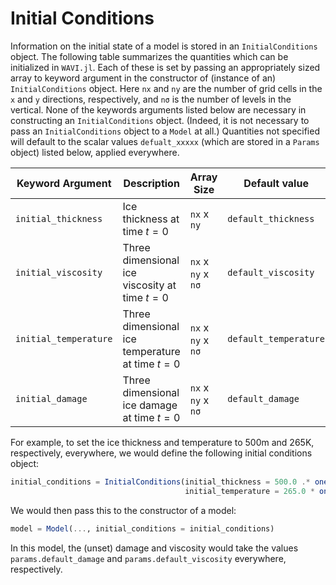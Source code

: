 # Initial Conditions
Information on the initial state of a model is stored in an `InitialConditions` object. The following table summarizes the quantities which can be initialized in `WAVI.jl`. Each of these is set by passing an appropriately sized array to keyword argument in the constructor of (instance of an) `InitialConditions` object. Here `nx` and `ny` are the number of grid cells in the `x` and `y` directions, respectively, and `nσ` is the number of levels in the vertical. None of the keywords arguments listed below are necessary in constructing an `InitialConditions` object. (Indeed, it is not necessary to pass an `InitialConditions` object to a `Model` at all.) Quantities not specified will default to the scalar values `defualt_xxxxx` (which are stored in a `Params` object) listed below, applied everywhere.

| Keyword Argument     | Description                   | Array Size        | Default value | 
| ---------------------| ----------------------------- | ------------------- | ------------| 
| `initial_thickness`  | Ice thickness at time $t = 0$                   | `nx` x `ny`         | `default_thickness` | 
| `initial_viscosity`  |Three dimensional ice viscosity at time $t = 0$  | `nx` x `ny` x `nσ`  | `default_viscosity` | 
| `initial_temperature`|Three dimensional ice temperature at time $t = 0$  | `nx` x `ny` x `nσ`|`default_temperature` | 
| `initial_damage`     |Three dimensional ice damage at time $t = 0$  | `nx` x `ny` x `nσ`| `default_damage` | 

For example, to set the ice thickness and temperature to 500m and 265K, respectively, everywhere, we would define the following initial conditions object:
```julia
initial_conditions = InitialConditions(initial_thickness = 500.0 .* ones(nx,ny), 
                                       initial_temperature = 265.0 * ones(nx,ny,nσ))
```
We would then pass this to the constructor of a model:
```julia
model = Model(..., initial_conditions = initial_conditions)
```
In this model, the (unset) damage and viscosity would take the values `params.default_damage` and `params.default_viscosity` everywhere, respectively. 